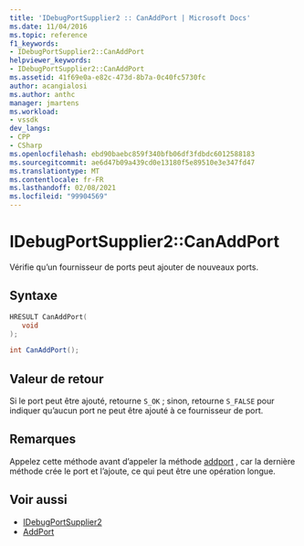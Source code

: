 ```yaml
---
title: 'IDebugPortSupplier2 :: CanAddPort | Microsoft Docs'
ms.date: 11/04/2016
ms.topic: reference
f1_keywords:
- IDebugPortSupplier2::CanAddPort
helpviewer_keywords:
- IDebugPortSupplier2::CanAddPort
ms.assetid: 41f69e0a-e82c-473d-8b7a-0c40fc5730fc
author: acangialosi
ms.author: anthc
manager: jmartens
ms.workload:
- vssdk
dev_langs:
- CPP
- CSharp
ms.openlocfilehash: ebd90baebc859f340bfb06df3fdbdc6012588183
ms.sourcegitcommit: ae6d47b09a439cd0e13180f5e89510e3e347fd47
ms.translationtype: MT
ms.contentlocale: fr-FR
ms.lasthandoff: 02/08/2021
ms.locfileid: "99904569"
---
```

# <a name="idebugportsupplier2canaddport"></a>IDebugPortSupplier2::CanAddPort
Vérifie qu’un fournisseur de ports peut ajouter de nouveaux ports.

## <a name="syntax"></a>Syntaxe

```cpp
HRESULT CanAddPort( 
   void 
);
```

```csharp
int CanAddPort();
```

## <a name="return-value"></a>Valeur de retour
 Si le port peut être ajouté, retourne `S_OK` ; sinon, retourne `S_FALSE` pour indiquer qu’aucun port ne peut être ajouté à ce fournisseur de port.

## <a name="remarks"></a>Remarques
 Appelez cette méthode avant d’appeler la méthode [addport](../../../extensibility/debugger/reference/idebugportsupplier2-addport.md) , car la dernière méthode crée le port et l’ajoute, ce qui peut être une opération longue.

## <a name="see-also"></a>Voir aussi
- [IDebugPortSupplier2](../../../extensibility/debugger/reference/idebugportsupplier2.md)
- [AddPort](../../../extensibility/debugger/reference/idebugportsupplier2-addport.md)
